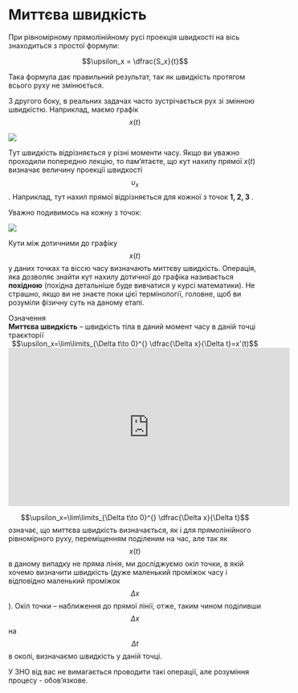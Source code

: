 # Миттєва швидкість

При рівномірному прямолінійному русі проекція швидкості на вісь знаходиться з простої формули:

<p align="center">$$\upsilon_x = \dfrac{S_x}{t}$$</p>

Така формула дає правильний результат, так як швидкість протягом всього руху не змінюється.

З другого боку, в реальних задачах часто зустрічається рух зі змінною швидкістю. Наприклад, маємо графік $$x(t)$$

<img class="image"  src="https://rawgit.com/chudaol/ed-era-book-physics/master/images/chapter_2/1.svg" />

Тут швидкість відрізняється у різні моменти часу. Якщо ви уважно проходили попередню лекцію, то пам’ятаєте, що кут нахилу прямої $x(t)$ визначає величину проекції швидкості $$\upsilon_x$$. Наприклад, тут нахил прямої відрізняється для кожної з точок <b>1, 2, 3 </b>.

Уважно подивимось на кожну з точок:

<img class="image"  src="https://rawgit.com/chudaol/ed-era-book-physics/master/images/chapter_2/2.svg" />

Кути між дотичними до графіку $$x(t)$$ у даних точках та віссю часу визначають миттєву швидкість. Операція, яка дозволяє знайти кут нахилу дотичної до графіка
називається <b>похідною</b> (похідна детальніше буде вивчатися у курсі математики). Не страшно, якщо ви не знаєте поки цієї термінології, головне, щоб ви розуміли фізичну суть на даному етапі.

<div class="eoz-wrap">
<span class="eoz">Означення</span>
<div class="eoz-text">
<b>Миттєва швидкість</b> – швидкість тіла в даний момент часу в даній точці траєкторії 

<div align="center">$$\upsilon_x=\lim\limits_{\Delta t\to 0}^{} \dfrac{\Delta x}{\Delta t}=x'(t)$$</div>

</div>
</div>


<div>


<div class="fluidMedia">
<iframe width="560" height="315" src="https://www.youtube.com/embed/kHo6SvAnbmk" frameborder="0" allowfullscreen></iframe>
</div>

<div class="popup"> </div>

<p></p>



$$\upsilon_x=\lim\limits_{\Delta t\to 0}^{} \dfrac{\Delta x}{\Delta t}$$ означає, що миттєва швидкість визначається, як і для прямолінійного рівномірного руху, переміщенням поділеним на час, але так як $$x(t)$$ в даному
випадку не пряма лінія, ми досліджуємо окіл точки, в якій хочемо визначити швидкість (дуже маленький проміжок часу і відповідно маленький проміжок $$\Delta x$$). Окіл точки – наближення до прямої лінії, отже, таким чином поділивши $$\Delta x$$ на $$\Delta t$$ в околі, визначаємо швидкість у даній точці.

У ЗНО від вас не вимагається проводити такі операції, але розуміння процесу - обов’язкове.